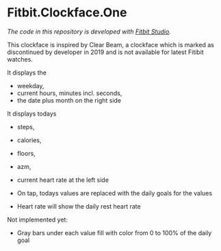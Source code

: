 # Fitbit.Clockface.One

_The code in this repository is developed with [Fitbit Studio](https://dev.fitbit.com/getting-started/)._

This clockface is inspired by Clear Beam, a clockface which is marked as discontinued by developer in 2019 and is not available for latest Fitibit watches.

It displays the 
* weekday,
* current hours, minutes incl. seconds,
* the date plus month on the right side

It displays todays
* steps, 
* calories, 
* floors, 
* azm, 
* current heart rate
at the left side 

* On tap, todays values are replaced with the daily goals for the values 
* Heart rate will show the daily rest heart rate 

Not implemented yet:
* Gray bars under each value fill with color from 0 to 100% of the daily goal 
